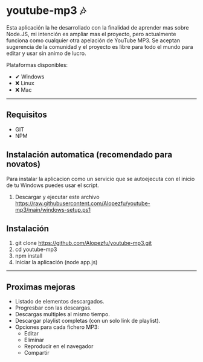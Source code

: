 ﻿# youtube-mp3 🎶

Esta aplicación la he desarrollado con la finalidad de aprender mas sobre Node.JS, mi intención es ampliar mas el proyecto, pero actualmente funciona como cualquier otra apelación de YouTube MP3. Se aceptan sugerencia de la comunidad y el proyecto es libre para todo el mundo para editar y usar sin animo de lucro.

Plataformas disponibles: 

 - ✔  Windows
 - ❌ Linux
 - ❌ Mac

---
## Requisitos
- GIT
- NPM

## Instalación automatica (recomendado para novatos)
Para instalar la aplicacion como un servicio que se autoejecuta con el inicio de tu Windows puedes usar el script.
1. Descargar y ejecutar este archivo https://raw.githubusercontent.com/Alopezfu/youtube-mp3/main/windows-setup.ps1

## Instalación
1. git clone https://github.com/Alopezfu/youtube-mp3.git
2. cd youtube-mp3
3. npm install
4. Iniciar la aplicación (node app.js)

--- 
## Proximas mejoras
- Listado de elementos descargados.
- Progresbar con las descargas.
- Descargas multiples al mismo tiempo.
 - Descargar playlist completas (con un solo link de playlist).
- Opciones para cada fichero MP3:
  - Editar
  - Eliminar
  - Reproducir en el navegador
  - Compartir
